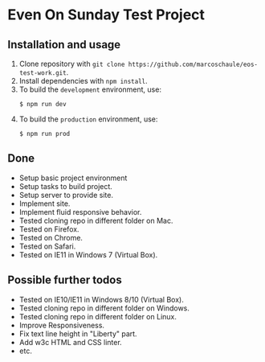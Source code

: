 # Even On Sunday Test Project

## Installation and usage

1. Clone repository with `git clone https://github.com/marcoschaule/eos-test-work.git`.
1. Install dependencies with `npm install`.
1. To build the `development` environment, use:
    ```
    $ npm run dev
    ```
1. To build the `production` environment, use:
    ```
    $ npm run prod
    ```

## Done

* Setup basic project environment
* Setup tasks to build project.
* Setup server to provide site.
* Implement site.
* Implement fluid responsive behavior.
* Tested cloning repo in different folder on Mac.
* Tested on Firefox.
* Tested on Chrome.
* Tested on Safari.
* Tested on IE11 in Windows 7 (Virtual Box).

## Possible further todos

* Tested on IE10/IE11 in Windows 8/10 (Virtual Box).
* Tested cloning repo in different folder on Windows.
* Tested cloning repo in different folder on Linux.
* Improve Responsiveness.
* Fix text line height in "Liberty" part.
* Add w3c HTML and CSS linter.
* etc.
